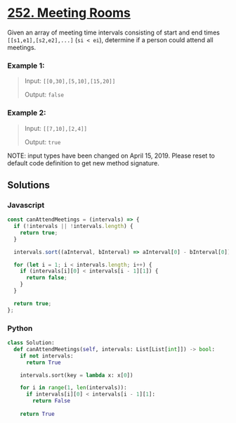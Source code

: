 # [252. Meeting Rooms](https://leetcode.com/problems/meeting-rooms/description/)

Given an array of meeting time intervals consisting of start and end times `[[s1,e1],[s2,e2],...]` (`si < ei`), determine if a person could attend all meetings.


### Example 1:
> Input: `[[0,30],[5,10],[15,20]]`
>
> Output: `false`


### Example 2:
> Input: `[[7,10],[2,4]]`
>
> Output: `true`


NOTE: input types have been changed on April 15, 2019. Please reset to default code definition to get new method signature.


## Solutions

### Javascript
```javascript
const canAttendMeetings = (intervals) => {
  if (!intervals || !intervals.length) {
    return true;
  }

  intervals.sort((aInterval, bInterval) => aInterval[0] - bInterval[0]);

  for (let i = 1; i < intervals.length; i++) {
    if (intervals[i][0] < intervals[i - 1][1]) {
      return false;
    }
  }

  return true;
};
```

### Python
```python
class Solution:
  def canAttendMeetings(self, intervals: List[List[int]]) -> bool:
    if not intervals:
      return True

    intervals.sort(key = lambda x: x[0])

    for i in range(1, len(intervals)):
      if intervals[i][0] < intervals[i - 1][1]:
        return False
      
    return True
```
